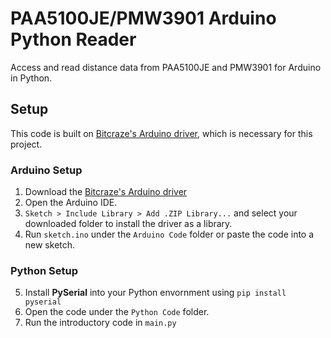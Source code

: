 # PAA5100JE/PMW3901 Arduino Python Reader
 Access and read distance data from PAA5100JE and PMW3901 for Arduino in Python.

## Setup
This code is built on [Bitcraze's Arduino driver](https://github.com/bitcraze/Bitcraze_PMW3901), which is necessary for this project.

### Arduino Setup
1. Download the [Bitcraze's Arduino driver](https://github.com/bitcraze/Bitcraze_PMW3901)
2. Open the Arduino IDE.
3. ```Sketch > Include Library > Add .ZIP Library...``` and select your downloaded folder to install the driver as a library.
4. Run ```sketch.ino``` under the ```Arduino Code``` folder or paste the code into a new sketch.

### Python Setup
5. Install __PySerial__ into your Python envornment using ```pip install pyserial```
6. Open the code under the ```Python Code``` folder.
7. Run the introductory code in ```main.py```



